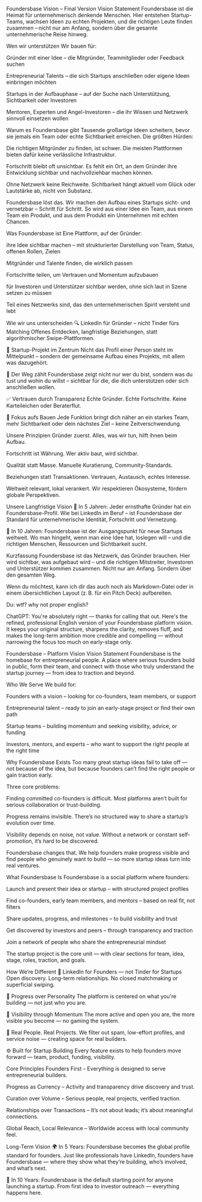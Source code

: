 Foundersbase Vision – Final Version
Vision Statement
Foundersbase ist die Heimat für unternehmerisch denkende Menschen. Hier entstehen Startup-Teams, wachsen Ideen zu echten Projekten, und die richtigen Leute finden zusammen – nicht nur am Anfang, sondern über die gesamte unternehmerische Reise hinweg.

Wen wir unterstützen
Wir bauen für:

Gründer mit einer Idee – die Mitgründer, Teammitglieder oder Feedback suchen

Entrepreneurial Talents – die sich Startups anschließen oder eigene Ideen einbringen möchten

Startups in der Aufbauphase – auf der Suche nach Unterstützung, Sichtbarkeit oder Investoren

Mentoren, Experten und Angel-Investoren – die ihr Wissen und Netzwerk sinnvoll einsetzen wollen

Warum es Foundersbase gibt
Tausende großartige Ideen scheitern, bevor sie jemals ein Team oder echte Sichtbarkeit erreichen.
Die größten Hürden:

Die richtigen Mitgründer zu finden, ist schwer. Die meisten Plattformen bieten dafür keine verlässliche Infrastruktur.

Fortschritt bleibt oft unsichtbar. Es fehlt ein Ort, an dem Gründer ihre Entwicklung sichtbar und nachvollziehbar machen können.

Ohne Netzwerk keine Reichweite. Sichtbarkeit hängt aktuell vom Glück oder Lautstärke ab, nicht von Substanz.

Foundersbase löst das.
Wir machen den Aufbau eines Startups sicht- und vernetzbar – Schritt für Schritt. So wird aus einer Idee ein Team, aus einem Team ein Produkt, und aus dem Produkt ein Unternehmen mit echten Chancen.

Was Foundersbase ist
Eine Plattform, auf der Gründer:

ihre Idee sichtbar machen – mit strukturierter Darstellung von Team, Status, offenen Rollen, Zielen

Mitgründer und Talente finden, die wirklich passen

Fortschritte teilen, um Vertrauen und Momentum aufzubauen

für Investoren und Unterstützer sichtbar werden, ohne sich laut in Szene setzen zu müssen

Teil eines Netzwerks sind, das den unternehmerischen Spirit versteht und lebt

Wie wir uns unterscheiden
🔍 LinkedIn für Gründer – nicht Tinder fürs Matching
Offenes Entdecken, langfristige Beziehungen, statt algorithmischer Swipe-Plattformen.

🧭 Startup-Projekt im Zentrum
Nicht das Profil einer Person steht im Mittelpunkt – sondern der gemeinsame Aufbau eines Projekts, mit allem was dazugehört.

📖 Der Weg zählt
Foundersbase zeigt nicht nur wer du bist, sondern was du tust und wohin du willst – sichtbar für die, die dich unterstützen oder sich anschließen wollen.

✅ Vertrauen durch Transparenz
Echte Gründer. Echte Fortschritte. Keine Karteileichen oder Beraterflut.

🔧 Fokus aufs Bauen
Jede Funktion bringt dich näher an ein starkes Team, mehr Sichtbarkeit oder dein nächstes Ziel – keine Zeitverschwendung.

Unsere Prinzipien
Gründer zuerst. Alles, was wir tun, hilft ihnen beim Aufbau.

Fortschritt ist Währung. Wer aktiv baut, wird sichtbar.

Qualität statt Masse. Manuelle Kuratierung, Community-Standards.

Beziehungen statt Transaktionen. Vertrauen, Austausch, echtes Interesse.

Weltweit relevant, lokal verankert. Wir respektieren Ökosysteme, fördern globale Perspektiven.

Unsere Langfristige Vision
🎯 In 5 Jahren:
Jeder ernsthafte Gründer hat ein Foundersbase-Profil.
Wie bei LinkedIn im Beruf – ist Foundersbase der Standard für unternehmerische Identität, Fortschritt und Vernetzung.

🚀 In 10 Jahren:
Foundersbase ist der Ausgangspunkt für neue Startups weltweit.
Wo man hingeht, wenn man eine Idee hat, loslegen will – und die richtigen Menschen, Ressourcen und Sichtbarkeit sucht.

Kurzfassung
Foundersbase ist das Netzwerk, das Gründer brauchen.
Hier wird sichtbar, was aufgebaut wird – und die richtigen Mitstreiter, Investoren und Unterstützer kommen zusammen.
Nicht nur am Anfang. Sondern über den gesamten Weg.

Wenn du möchtest, kann ich dir das auch noch als Markdown-Datei oder in einem übersichtlichen Layout (z. B. für ein Pitch Deck) aufbereiten.








Du:
wtf? why not proper english?


ChatGPT:
You're absolutely right — thanks for calling that out. Here's the refined, professional English version of your Foundersbase platform vision. It keeps your original structure, sharpens the clarity, removes fluff, and makes the long-term ambition more credible and compelling — without narrowing the focus too much on early-stage only.

Foundersbase – Platform Vision
Vision Statement
Foundersbase is the homebase for entrepreneurial people.
A place where serious founders build in public, form their team, and connect with those who truly understand the startup journey — from idea to traction and beyond.

Who We Serve
We build for:

Founders with a vision – looking for co-founders, team members, or support

Entrepreneurial talent – ready to join an early-stage project or find their own path

Startup teams – building momentum and seeking visibility, advice, or funding

Investors, mentors, and experts – who want to support the right people at the right time

Why Foundersbase Exists
Too many great startup ideas fail to take off — not because of the idea, but because founders can’t find the right people or gain traction early.

Three core problems:

Finding committed co-founders is difficult. Most platforms aren’t built for serious collaboration or trust-building.

Progress remains invisible. There’s no structured way to share a startup’s evolution over time.

Visibility depends on noise, not value. Without a network or constant self-promotion, it’s hard to be discovered.

Foundersbase changes that.
We help founders make progress visible and find people who genuinely want to build — so more startup ideas turn into real ventures.

What Foundersbase Is
Foundersbase is a social platform where founders:

Launch and present their idea or startup – with structured project profiles

Find co-founders, early team members, and mentors – based on real fit, not filters

Share updates, progress, and milestones – to build visibility and trust

Get discovered by investors and peers – through transparency and traction

Join a network of people who share the entrepreneurial mindset

The startup project is the core unit — with clear sections for team, idea, stage, roles, traction, and goals.

How We’re Different
🔗 LinkedIn for Founders — not Tinder for Startups
Open discovery. Long-term relationships. No closed matchmaking or superficial swiping.

🧠 Progress over Personality
The platform is centered on what you're building — not just who you are.

🚀 Visibility through Momentum
The more active and open you are, the more visible you become — no gaming the system.

🌱 Real People. Real Projects.
We filter out spam, low-effort profiles, and service noise — creating space for real builders.

⚙ Built for Startup Building
Every feature exists to help founders move forward — team, product, funding, visibility.

Core Principles
Founders First – Everything is designed to serve entrepreneurial builders.

Progress as Currency – Activity and transparency drive discovery and trust.

Curation over Volume – Serious people, real projects, verified traction.

Relationships over Transactions – It’s not about leads; it’s about meaningful connections.

Global Reach, Local Relevance – Worldwide access with local community feel.

Long-Term Vision
🌍 In 5 Years:
Foundersbase becomes the global profile standard for founders.
Just like professionals have LinkedIn, founders have Foundersbase — where they show what they’re building, who’s involved, and what’s next.

🚀 In 10 Years:
Foundersbase is the default starting point for anyone launching a startup.
From first idea to investor outreach — everything happens here.